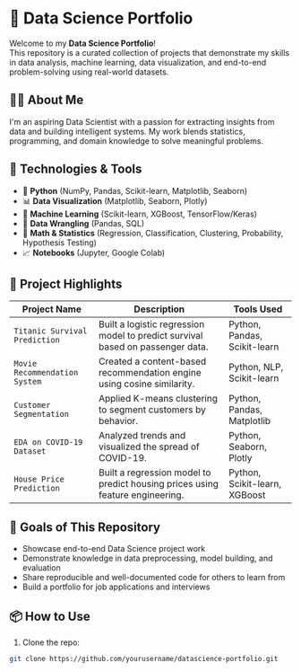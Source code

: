 # 🧠 Data Science Portfolio

Welcome to my **Data Science Portfolio**!  
This repository is a curated collection of projects that demonstrate my skills in data analysis, machine learning, data visualization, and end-to-end problem-solving using real-world datasets.

## 👨‍💻 About Me

I'm an aspiring Data Scientist with a passion for extracting insights from data and building intelligent systems. My work blends statistics, programming, and domain knowledge to solve meaningful problems.

## 🚀 Technologies & Tools

- 🐍 **Python** (NumPy, Pandas, Scikit-learn, Matplotlib, Seaborn)
- 📊 **Data Visualization** (Matplotlib, Seaborn, Plotly)
- 🧠 **Machine Learning** (Scikit-learn, XGBoost, TensorFlow/Keras)
- 💾 **Data Wrangling** (Pandas, SQL)
- 🧮 **Math & Statistics** (Regression, Classification, Clustering, Probability, Hypothesis Testing)
- 📈 **Notebooks** (Jupyter, Google Colab)

## 📁 Project Highlights

| Project Name | Description | Tools Used |
|--------------|-------------|------------|
| `Titanic Survival Prediction` | Built a logistic regression model to predict survival based on passenger data. | Python, Pandas, Scikit-learn |
| `Movie Recommendation System` | Created a content-based recommendation engine using cosine similarity. | Python, NLP, Scikit-learn |
| `Customer Segmentation` | Applied K-means clustering to segment customers by behavior. | Python, Pandas, Matplotlib |
| `EDA on COVID-19 Dataset` | Analyzed trends and visualized the spread of COVID-19. | Python, Seaborn, Plotly |
| `House Price Prediction` | Built a regression model to predict housing prices using feature engineering. | Python, Scikit-learn, XGBoost |

## 📌 Goals of This Repository

- Showcase end-to-end Data Science project work
- Demonstrate knowledge in data preprocessing, model building, and evaluation
- Share reproducible and well-documented code for others to learn from
- Build a portfolio for job applications and interviews

## 📦 How to Use

1. Clone the repo:
```bash
git clone https://github.com/yourusername/datascience-portfolio.git

